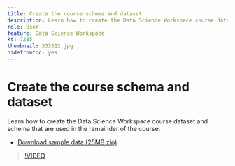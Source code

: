 ```yaml
---
title: Create the course schema and dataset
description: Learn how to create the Data Science Workspace course dataset and schema that are used in the remainder of the course.
role: User
feature: Data Science Workspace
kt: 7285
thumbnail: 333312.jpg
hidefromtoc: yes
---
```

# Create the course schema and dataset

Learn how to create the Data Science Workspace course dataset and schema that are used in the remainder of the course.

* [Download sample data (25MB zip)](../assets/DSW-course-sample-assets.zip)

>[!VIDEO](https://video.tv.adobe.com/v/333312?quality=12&learn=on)


